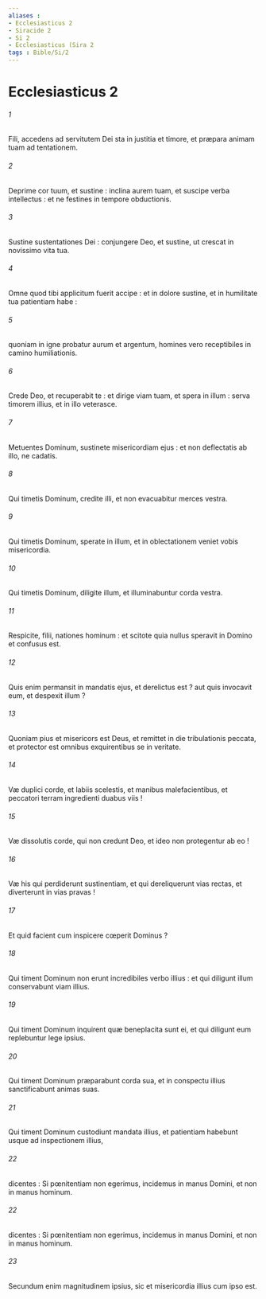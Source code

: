 ```yaml
---
aliases : 
- Ecclesiasticus 2
- Siracide 2
- Si 2
- Ecclesiasticus (Sira 2
tags : Bible/Si/2
---
```


# Ecclesiasticus 2

###### 1
Fili, accedens ad servitutem Dei sta in justitia et timore, et præpara animam tuam ad tentationem.
###### 2
Deprime cor tuum, et sustine : inclina aurem tuam, et suscipe verba intellectus : et ne festines in tempore obductionis.
###### 3
Sustine sustentationes Dei : conjungere Deo, et sustine, ut crescat in novissimo vita tua.
###### 4
Omne quod tibi applicitum fuerit accipe : et in dolore sustine, et in humilitate tua patientiam habe :
###### 5
quoniam in igne probatur aurum et argentum, homines vero receptibiles in camino humiliationis.
###### 6
Crede Deo, et recuperabit te : et dirige viam tuam, et spera in illum : serva timorem illius, et in illo veterasce.
###### 7
Metuentes Dominum, sustinete misericordiam ejus : et non deflectatis ab illo, ne cadatis.
###### 8
Qui timetis Dominum, credite illi, et non evacuabitur merces vestra.
###### 9
Qui timetis Dominum, sperate in illum, et in oblectationem veniet vobis misericordia.
###### 10
Qui timetis Dominum, diligite illum, et illuminabuntur corda vestra.
###### 11
Respicite, filii, nationes hominum : et scitote quia nullus speravit in Domino et confusus est.
###### 12
Quis enim permansit in mandatis ejus, et derelictus est ? aut quis invocavit eum, et despexit illum ?
###### 13
Quoniam pius et misericors est Deus, et remittet in die tribulationis peccata, et protector est omnibus exquirentibus se in veritate.
###### 14
Væ duplici corde, et labiis scelestis, et manibus malefacientibus, et peccatori terram ingredienti duabus viis !
###### 15
Væ dissolutis corde, qui non credunt Deo, et ideo non protegentur ab eo !
###### 16
Væ his qui perdiderunt sustinentiam, et qui dereliquerunt vias rectas, et diverterunt in vias pravas !
###### 17
Et quid facient cum inspicere cœperit Dominus ?
###### 18
Qui timent Dominum non erunt incredibiles verbo illius : et qui diligunt illum conservabunt viam illius.
###### 19
Qui timent Dominum inquirent quæ beneplacita sunt ei, et qui diligunt eum replebuntur lege ipsius.
###### 20
Qui timent Dominum præparabunt corda sua, et in conspectu illius sanctificabunt animas suas.
###### 21
Qui timent Dominum custodiunt mandata illius, et patientiam habebunt usque ad inspectionem illius,
###### 22
dicentes : Si pœnitentiam non egerimus, incidemus in manus Domini, et non in manus hominum.
###### 22
dicentes : Si pœnitentiam non egerimus, incidemus in manus Domini, et non in manus hominum.
###### 23
Secundum enim magnitudinem ipsius, sic et misericordia illius cum ipso est.
